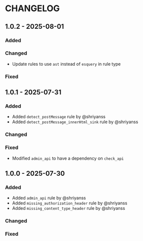 # CHANGELOG

## 1.0.2 - 2025-08-01

### Added

### Changed

- Update rules to use `ast` instead of `esquery` in rule type

### Fixed

## 1.0.1 - 2025-07-31

### Added

- Added `detect_postMessage` rule by @shriyanss
- Added `detect_postMessage_innerHtml_sink` rule by @shriyanss

### Changed

### Fixed

- Modified `admin_api` to have a dependency on `check_api`

## 1.0.0 - 2025-07-30

### Added

- Added `admin_api` rule by @shriyanss
- Added `missing_authorization_header` rule by @shriyanss
- Added `missing_content_type_header` rule by @shriyanss

### Changed

### Fixed
